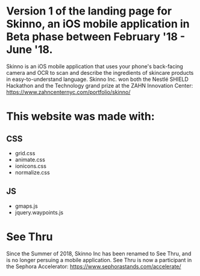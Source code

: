 # Version 1 of the landing page for Skinno, an iOS mobile application in Beta phase between February '18 - June '18. 

Skinno is an iOS mobile application that uses your phone's back-facing camera and OCR to scan and describe the ingredients of skincare products in easy-to-understand language.
Skinno Inc. won both the Nestlé SHIELD Hackathon and the Technology grand prize at the ZAHN Innovation Center: https://www.zahncenternyc.com/portfolio/skinno/

# This website was made with:
  ## CSS
  - grid.css
  - animate.css
  - ionicons.css
  - normalize.css
  
  ## JS
  - gmaps.js
  - jquery.waypoints.js
  
# See Thru 
Since the Summer of 2018, Skinno Inc has been renamed to See Thru, and is no longer persuing a mobile application. 
See Thru is now a participant in the Sephora Accelerator:  https://www.sephorastands.com/accelerate/ 
